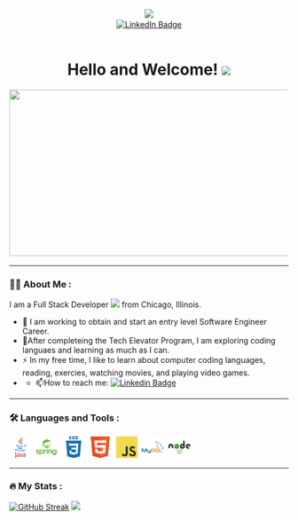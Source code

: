 <div id="header" align="center">
    <img src="https://i.giphy.com/media/v1.Y2lkPTc5MGI3NjExYTVrMzM4cng0aDFpcDJjcGlheTh4aGV3dTFwMDI3NGV1YnFpMmdzMyZlcD12MV9pbnRlcm5hbF9naWZfYnlfaWQmY3Q9Zw/NUnWs5owuCPLYiy683/giphy.gif" width="300"/>
</div> 

<div id="badges" align="center">
    <a href="https://www.linkedin.com/in/louisahidalgo44/">
  <img src="https://img.shields.io/badge/LinkedIn-blue?style=for-the-badge&logo=linkedin&logoColor=white" alt="LinkedIn Badge"/>
    </a>
</div>
<div id="badges" align="center">
<img src="https://komarev.com/ghpvc/?username=LouisHidalgo&style=flat-square&color=blue" alt=""/>
</div>
<h1 align="center">
  Hello and Welcome!
  <img src="https://media.giphy.com/media/hvRJCLFzcasrR4ia7z/giphy.gif" width="30px"/>
</h1>
<div align="center">
  <img src="https://media.giphy.com/media/dWesBcTLavkZuG35MI/giphy.gif" width="600" height="300"/>
</div> 

---


### :man_technologist: About Me :

I am a Full Stack Developer <img src="https://media.giphy.com/media/WUlplcMpOCEmTGBtBW/giphy.gif" width="30"> from Chicago, Illinois.

- :telescope: I am working to obtain and start an entry level Software Engineer Career.
- :seedling:After completeing the Tech Elevator Program, I am exploring coding languaes and learning as much as I can.
- :zap: In my free time, I like to learn about computer coding languages, reading, exercies, watching movies, and playing video games.
- - :mailbox:How to reach me: [![Linkedin Badge](https://img.shields.io/badge/-kakbar-blue?style=flat&logo=Linkedin&logoColor=white)](https://www.linkedin.com/in/louisahidalgo44/)


---

### :hammer_and_wrench: Languages and Tools : 
<div>
  <img src="https://github.com/devicons/devicon/blob/master/icons/java/java-original-wordmark.svg" title="Java" alt="Java" width="40" height="40"/>&nbsp;
  <img src="https://github.com/devicons/devicon/blob/master/icons/spring/spring-original-wordmark.svg" title="Spring" alt="Spring" width="40" height="40"/>&nbsp;
    <img src="https://github.com/devicons/devicon/blob/master/icons/css3/css3-plain-wordmark.svg"  title="CSS3" alt="CSS" width="40" height="40"/>&nbsp;
     <img src="https://github.com/devicons/devicon/blob/master/icons/html5/html5-original.svg" title="HTML5" alt="HTML" width="40" height="40"/>&nbsp;
  <img src="https://github.com/devicons/devicon/blob/master/icons/javascript/javascript-original.svg" title="JavaScript" alt="JavaScript" width="40" height="40"/>&nbsp;
    <img src="https://github.com/devicons/devicon/blob/master/icons/mysql/mysql-original-wordmark.svg" title="MySQL"  alt="MySQL" width="40" height="40"/>&nbsp;
  <img src="https://github.com/devicons/devicon/blob/master/icons/nodejs/nodejs-original-wordmark.svg" title="NodeJS" alt="NodeJS" width="40" height="40"/>
</div> 

---


### :fire: My Stats :
<div>
     <a href="https://git.io/streak-stats"><img src="https://github-readme-streak-stats.herokuapp.com?user=LouisHidalgo" alt="GitHub Streak" /></a>
  <a>
      <img src="https://github-readme-stats.vercel.app/api/top-langs/?username=LouisHidalgo&layout=compact&theme=vision-friendly-dark)](https://github.com/anuraghazra/github-readme-stats)"/></a>
 
    
</div>
 

